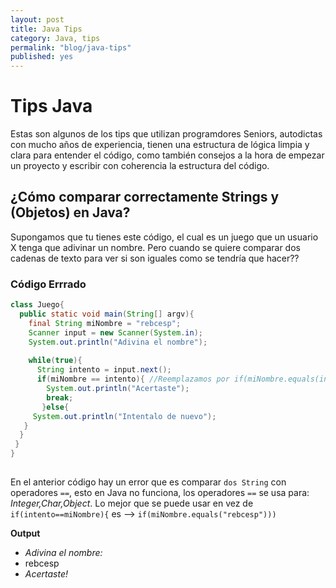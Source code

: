 ```yaml
---
layout: post
title: Java Tips
category: Java, tips
permalink: "blog/java-tips"
published: yes
---
```


# Tips Java 


Estas son algunos de los tips que utilizan programdores Seniors, autodictas con mucho años de experiencia,  tienen una estructura de lógica limpia y clara para entender el código, como también consejos a la hora de empezar un proyecto y escribir con coherencia la estructura del código.


## ¿Cómo comparar correctamente Strings y (Objetos) en Java?

Supongamos que tu tienes este código, el cual es un juego que un usuario X tenga que adivinar un nombre. Pero cuando se quiere comparar dos cadenas de texto para ver si son iguales como se tendría que hacer??

### Código Errrado

```java
class Juego{
  public static void main(String[] argv){
    final String miNombre = "rebcesp";
    Scanner input = new Scanner(System.in);
    System.out.println("Adivina el nombre");
    
    while(true){
      String intento = input.next();
      if(miNombre == intento){ //Reemplazamos por if(miNombre.equals(intento))
        System.out.println("Acertaste");
        break;
       }else{
  	 System.out.println("Intentalo de nuevo");
   }
  }
 }
}
 
```
En el anterior código hay un error que es comparar `dos String` con operadores `==`, esto en Java no funciona, los operadores `==` se usa para: _Integer,Char,Object_.
Lo mejor que se puede usar en vez de `if(intento==miNombre){` es --> `if(miNombre.equals("rebcesp")))`

**Output**
* _Adivina el nombre:_
* rebcesp
* _Acertaste!_

